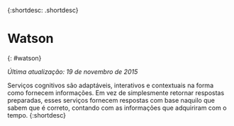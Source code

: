 {:shortdesc: .shortdesc} 

# Watson
{: #watson}

*Última atualização: 19 de novembro de 2015*

Serviços cognitivos são adaptáveis, interativos e contextuais na forma como fornecem informações. Em
vez de simplesmente retornar respostas preparadas, esses serviços fornecem respostas com base naquilo que sabem que
é correto, contando com as informações que adquiriram com o tempo.
{:shortdesc}




